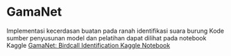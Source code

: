 # GamaNet
Implementasi kecerdasan buatan pada ranah identifikasi suara burung
Kode sumber penyusunan model dan pelatihan dapat dilihat pada notebook Kaggle
[GamaNet: Birdcall Identification Kaggle Notebook](https://www.kaggle.com/didiruh/gamanet-birdcall-identification)

